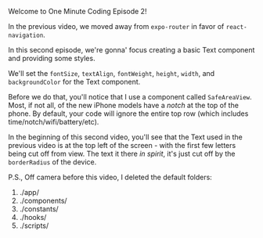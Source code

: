 Welcome to One Minute Coding Episode 2!

In the previous video, we moved away from `expo-router` in favor of `react-navigation`.

In this second episode, we're gonna' focus creating a basic Text component and providing some styles.

We'll set the `fontSize`, `textAlign`, `fontWeight`, `height`, `width`, and `backgroundColor` for the Text component.

Before we do that, you'll notice that I use a component called `SafeAreaView`. Most, if not all, of the new iPhone models have a *notch* at the top of the phone. By default, your code will ignore the entire top row (which includes time/notch/wifi/battery/etc).

In the beginning of this second video, you'll see that the Text used in the previous video is at the top left of the screen - with the first few letters being cut off from view. The text it there *in spirit*, it's just cut off by the `borderRadius` of the device.

P.S., Off camera before this video, I deleted the default folders:
1. ./app/
2. ./components/
3. ./constants/
4. ./hooks/
5. ./scripts/